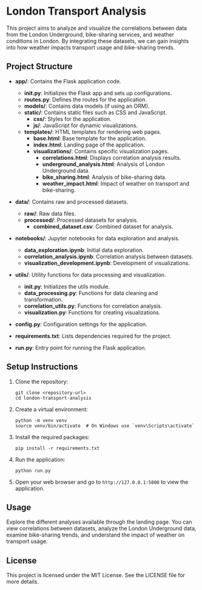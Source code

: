 # London Transport Analysis

This project aims to analyze and visualize the correlations between data from the London Underground, bike-sharing services, and weather conditions in London. By integrating these datasets, we can gain insights into how weather impacts transport usage and bike-sharing trends.

## Project Structure

- **app/**: Contains the Flask application code.
  - **__init__.py**: Initializes the Flask app and sets up configurations.
  - **routes.py**: Defines the routes for the application.
  - **models/**: Contains data models (if using an ORM).
  - **static/**: Contains static files such as CSS and JavaScript.
    - **css/**: Styles for the application.
    - **js/**: JavaScript for dynamic visualizations.
  - **templates/**: HTML templates for rendering web pages.
    - **base.html**: Base template for the application.
    - **index.html**: Landing page of the application.
    - **visualizations/**: Contains specific visualization pages.
      - **correlations.html**: Displays correlation analysis results.
      - **underground_analysis.html**: Analysis of London Underground data.
      - **bike_sharing.html**: Analysis of bike-sharing data.
      - **weather_impact.html**: Impact of weather on transport and bike-sharing.

- **data/**: Contains raw and processed datasets.
  - **raw/**: Raw data files.
  - **processed/**: Processed datasets for analysis.
    - **combined_dataset.csv**: Combined dataset for analysis.

- **notebooks/**: Jupyter notebooks for data exploration and analysis.
  - **data_exploration.ipynb**: Initial data exploration.
  - **correlation_analysis.ipynb**: Correlation analysis between datasets.
  - **visualization_development.ipynb**: Development of visualizations.

- **utils/**: Utility functions for data processing and visualization.
  - **__init__.py**: Initializes the utils module.
  - **data_processing.py**: Functions for data cleaning and transformation.
  - **correlation_utils.py**: Functions for correlation analysis.
  - **visualization.py**: Functions for creating visualizations.

- **config.py**: Configuration settings for the application.

- **requirements.txt**: Lists dependencies required for the project.

- **run.py**: Entry point for running the Flask application.

## Setup Instructions

1. Clone the repository:
   ```
   git clone <repository-url>
   cd london-transport-analysis
   ```

2. Create a virtual environment:
   ```
   python -m venv venv
   source venv/bin/activate  # On Windows use `venv\Scripts\activate`
   ```

3. Install the required packages:
   ```
   pip install -r requirements.txt
   ```

4. Run the application:
   ```
   python run.py
   ```

5. Open your web browser and go to `http://127.0.0.1:5000` to view the application.

## Usage

Explore the different analyses available through the landing page. You can view correlations between datasets, analyze the London Underground data, examine bike-sharing trends, and understand the impact of weather on transport usage.

## License

This project is licensed under the MIT License. See the LICENSE file for more details.
